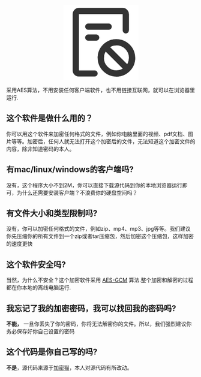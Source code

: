<p align="center">
  <a href="#" rel="noopener">
 <img src="loge.png"></a>
</p>


采用AES算法，不用安装任何客户端软件，也不用链接互联网，就可以在浏览器里运行.

## 这个软件是做什么用的？
你可以用这个软件来加密任何格式的文件，例如你电脑里面的视频、pdf文档、图片等等。加密后，任何人就无法打开这个加密后的文件，无法知道这个加密文件的内容，除非知道密码的本人。  

## 有mac/linux/windows的客户端吗?
没有，这个程序大小不到2M，你可以直接下载源代码到你的本地浏览器运行即可，为什么还需要安装客户端？不浪费你的硬盘空间吗？

## 有文件大小和类型限制吗?
没有，你可以加密任何格式的文件，例如zip、mp4、mp3、jpg等等。我们建议你先压缩你的所有文件到一个zip或者tar压缩包，然后加密这个压缩包，这样加密的速度更快  

## 这个软件安全吗?
当然，为什么不安全？这个加密软件采用 [AES-GCM](https://www.w3.org/TR/WebCryptoAPI/#aes-gcm) 算法.整个加密和解密的过程都在你本地的离线电脑运行.  

## 我忘记了我的加密密码，我可以找回我的密码吗? 
**不能，** 一旦你丢失了你的密码，你将无法解密你的文件。所以，我们强烈建议你务必保存好你自己设置的密码 

## 这个代码是你自己写的吗?
**不是**，源代码来源于[加密猫](https://github.com/Corydonbyte/jiamimao)，本人对源代码有所改动。
